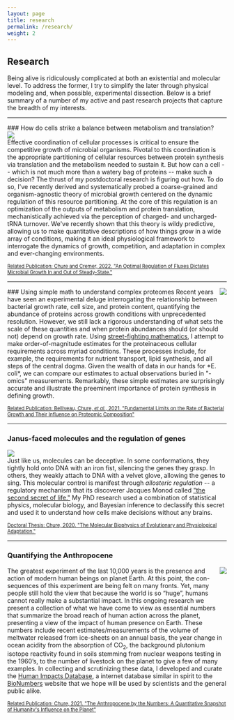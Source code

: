 ```yaml
---
layout: page
title: research
permalink: /research/
weight: 2
---
```


## Research

Being alive is ridiculously complicated at both an existential and molecular level. 
To address the former, I try to simplify the later through physical modeling and, when possible, experimental dissection. Below is a brief summary of a number of my active and past research projects that capture the 
breadth of my interests.

<hr/>
### How do cells strike a balance between metabolism and translation?
<div class="masonry">
  <div class="mItem">
    <img style="max-width: 350px;" src="{{site.baseurl}}/assets/images/scale.png"> 
</div>
</div>
Effective coordination of cellular processes is critical to ensure the competitive growth of microbial organisms. Pivotal to this coordination is the appropriate partitioning of cellular resources between protein synthesis via translation and the metabolism needed to sustain it. But how can a 
cell -- which is not much more than a watery bag of proteins -- make such a decision?
The thrust of my postdoctoral research is figuring out how. To do so, I've recently
derived and systematically probed  a coarse-grained and organism-agnostic theory of microbial growth centered on the dynamic regulation of this resource partitioning. At the core of this regulation is an optimization of 
the outputs of metabolism and protein translation, mechanistically achieved via the perception of charged- and uncharged-tRNA turnover. We've recently shown that this theory is wildy predictive,
allowing us to make quantitative descriptions of how things grow in a wide array 
of conditions, making it an ideal physiological framework to interrogate the 
dynamics of growth, competition, and adaptation in complex and ever-changing environments.

<a href=" https://doi.org/10.1101/2022.01.27.477569" class="btn btn-outline-secondary"><span style="font-size: 0.8em;"> Related Publication: Chure and Cremer, 2022. "An Optimal Regulation of Fluxes Dictates Microbial Growth In and Out of Steady-State."</span> </a>

<hr/>
### Using simple math to understand complex proteomes

<div class="masonry" style="float: right;">
  <div class="mItem">
    <img style="max-width:350px;margin-left: 1em;" src="{{site.baseurl}}/assets/images/bug_guts.png"> 
</div>
</div>
Recent years have seen an experimental deluge interrogating the relationship between bacterial growth rate, cell size, and protein content, quantifying the abundance of proteins across growth conditions with unprecedented resolution. However, we still lack a rigorous understanding of what sets the scale of these quantities and when protein abundances should (or should not) depend on growth rate. Using <a href="https://mitpress.mit.edu/books/street-fighting-mathematics">street-fighting mathematics</a>, I attempt to make order-of-magnitude estimates for the proteinaceous cellular requirements across myriad 
conditions. These processes include, for example, the requirements for nutrient transport, lipid synthesis, and all steps of the central dogma.  Given the wealth of data in our hands for *E. coli*, we can compare our estimates to actual observations buried in "-omics" measurements. Remarkably, these  simple estimates are 
surprisingly accurate and illustrate the preeminent importance of protein synthesis in 
defining growth. 


<a href="https://doi.org/10.1016/j.cels.2021.06.002" class="btn btn-outline-secondary"><span style="font-size: 0.8em;"> Related Publication: Belliveau, Chure, *et al.*, 2021. "Fundamental Limits on the Rate of Bacterial Growth and Their Influence on Proteomic Composition"</span> </a>

<hr/>

### Janus-faced molecules and the regulation of genes
<div class="masonry" >
  <div class="mItem">
    <img style="max-height:215px;" src="{{site.baseurl}}/assets/images/janus_face.png"> 
</div>
</div>
Just like us, molecules can be deceptive. In some conformations, they tightly hold
onto DNA with an iron fist, silencing the genes they grasp. In others, they weakly
attach to DNA with a velvet glove, allowing the genes to sing.  This molecular 
control is manifest through <i>allosteric regulation</i> -- a regulatory mechanism
that its discoverer Jacques Monod called <a href="https://academic.oup.com/gbe/article/doi/10.1093/gbe/evr024/579264">"the second secret of life."</a> My PhD
research used a combination of statistical physics, molecular biology, and Bayesian 
inference to declassify this secret and used it to understand how cells make decisions
without any brains. 

<a href="https://thesis.library.caltech.edu/13767/" class="btn btn-outline-secondary"><span style="font-size: 0.8em;"> Doctoral Thesis: Chure, 2020. "The Molecular Biophysics of Evolutionary and Physiological Adaptation."</span> </a>

<hr/>

### Quantifying the Anthropocene 
<div class="masonry" style="float: right;">
  <div class="mItem">
    <img style="max-width:400px;margin-left: 1em;" src="{{site.baseurl}}/assets/images/melting_planet.png"> 
</div>
</div>
The greatest experiment of the last 10,000 years is the presence and action of modern human beings on planet Earth. At this point, the con- sequences of this experiment are being felt on many fronts. Yet, many people still hold the view that because the world is so “huge”, humans cannot really make a substantial impact. In this ongoing research we present a collection of what we have come to view as essential numbers that summarize the broad reach of human action across the planet, presenting a view of the impact of human presence on Earth. These numbers include recent estimates/measurements of the volume of meltwater released from ice-sheets on an annual basis, the year change in ocean acidity from the absorption of CO<sub>2</sub>, the background plutonium isotope reactivity found in soils stemming from nuclear weapons testing in the 1960’s, to the number of livestock on the planet to give a few of many examples. In collecting and scrutinizing these data, 
I developed and curate the <a href="https://anthroponumbers.org">Human Impacts Database</a>, a internet database similar in spirit to the <a href="https://bionumbers.hms.harvard.edu">BioNumbers</a> website that we hope will be used by scientists and the general public alike. 

<a href="https://arxiv.org/abs/2101.09620" class="btn btn-outline-secondary"><span style="font-size: 0.8em;"> Related Publication: Chure, 2021. "The Anthropocene by the Numbers: A Quantitative Snapshot of Humanity's Influence on the Planet"</span> </a>

